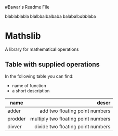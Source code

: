 #Bawar's Readme File

blablablabla
blalbbalbalbaba
balabalb*dab*laba


# Mathslib

A library for mathematical operations

## Table with supplied operations

In the following table you can find:

* name of function
* a short description

| name     | descr                               |
| ---------|------------------------------------:| 
| adder    | add two floating point numbers      |
| prodder  | multiply two floating point numbers |
| divver   | divide two floating point numbers   |
